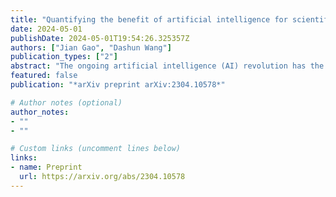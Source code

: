 ```yaml
---
title: "Quantifying the benefit of artificial intelligence for scientific research"
date: 2024-05-01
publishDate: 2024-05-01T19:54:26.325357Z
authors: ["Jian Gao", "Dashun Wang"]
publication_types: ["2"]
abstract: "The ongoing artificial intelligence (AI) revolution has the potential to change almost every line of work. As AI capabilities continue to improve in accuracy, robustness, and reach, AI may outperform and even replace human experts across many valuable tasks. Despite enormous efforts devoted to understanding AI's impact on labor and the economy and its recent success in accelerating scientific discovery and progress, we lack a systematic understanding of how advances in AI may benefit scientific research across disciplines and fields. Here we develop a measurement framework to estimate both the direct use of AI and the potential benefit of AI in scientific research by applying natural language processing techniques to 87.6 million publications and 7.1 million patents. We find that the use of AI in research appears widespread throughout the sciences, growing especially rapidly since 2015, and papers that use AI exhibit an impact premium, more likely to be highly cited both within and outside their disciplines. While almost every discipline contains some subfields that benefit substantially from AI, analyzing 4.6 million course syllabi across various educational disciplines, we find a systematic misalignment between the education of AI and its impact on research, suggesting the supply of AI talents in scientific disciplines is not commensurate with AI research demands. Lastly, examining who benefits from AI within the scientific workforce, we find that disciplines with a higher proportion of women or black scientists tend to be associated with less benefit, suggesting that AI's growing impact on research may further exacerbate existing inequalities in science. As the connection between AI and scientific research deepens, our findings may have an increasing value, with important implications for the equity and sustainability of the research enterprise."
featured: false
publication: "*arXiv preprint arXiv:2304.10578*"

# Author notes (optional)
author_notes:
- ""
- ""

# Custom links (uncomment lines below)
links:
- name: Preprint
  url: https://arxiv.org/abs/2304.10578
---
```



